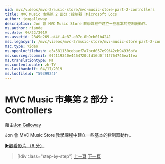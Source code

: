 ```yaml
---
uid: mvc/videos/mvc-2/music-store/mvc-music-store-part-2-controllers
title: MVC Music 市集第 2 部分：控制器 |Microsoft Docs
author: jongalloway
description: Jon 會 MVC Music Store 教學課程中建立一些基本的控制器動作。
ms.author: riande
ms.date: 06/22/2010
ms.assetid: 2849e269-af4f-4e87-a07e-0b9cb01b4241
msc.legacyurl: /mvc/videos/mvc-2/music-store/mvc-music-store-part-2-controllers
msc.type: video
ms.openlocfilehash: e34581130cebaef7a7bcd057e99642cb94936bfa
ms.sourcegitcommit: 0f1119340e4464720cfd16d0ff15764746ea1fea
ms.translationtype: MT
ms.contentlocale: zh-TW
ms.lasthandoff: 04/17/2019
ms.locfileid: "59399240"
---
```

# <a name="mvc-music-store-part-2-controllers"></a>MVC Music 市集第 2 部分：Controllers

藉由[Jon Galloway](https://github.com/jongalloway)

Jon 會 MVC Music Store 教學課程中建立一些基本的控制器動作。

[&#9654;觀看影片 （6 分）](https://channel9.msdn.com/Blogs/ASP-NET-Site-Videos/mvc-music-store-part-2-controllers)

> [!div class="step-by-step"]
> [上一頁](mvc-music-store-part-1-intro-tools-and-project-structure.md)
> [下一頁](mvc-music-store-part-3-views-and-viewmodels.md)
